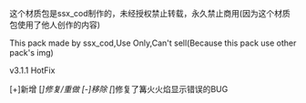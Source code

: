 这个材质包是ssx_cod制作的，未经授权禁止转载，永久禁止商用(因为这个材质包使用了他人创作的内容)

This pack made by ssx_cod,Use Only,Can't sell(Because this pack use other pack's img)

v3.1.1 HotFix

[+]新增 [*]修复/重做 [-]移除
[*]修复了篝火火焰显示错误的BUG
